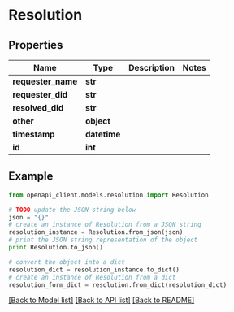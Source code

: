 # Resolution


## Properties
Name | Type | Description | Notes
------------ | ------------- | ------------- | -------------
**requester_name** | **str** |  | 
**requester_did** | **str** |  | 
**resolved_did** | **str** |  | 
**other** | **object** |  | 
**timestamp** | **datetime** |  | 
**id** | **int** |  | 

## Example

```python
from openapi_client.models.resolution import Resolution

# TODO update the JSON string below
json = "{}"
# create an instance of Resolution from a JSON string
resolution_instance = Resolution.from_json(json)
# print the JSON string representation of the object
print Resolution.to_json()

# convert the object into a dict
resolution_dict = resolution_instance.to_dict()
# create an instance of Resolution from a dict
resolution_form_dict = resolution.from_dict(resolution_dict)
```
[[Back to Model list]](../README.md#documentation-for-models) [[Back to API list]](../README.md#documentation-for-api-endpoints) [[Back to README]](../README.md)


